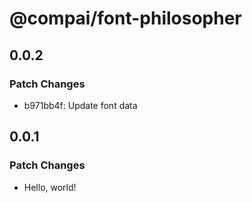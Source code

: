 # @compai/font-philosopher

## 0.0.2

### Patch Changes

- b971bb4f: Update font data

## 0.0.1

### Patch Changes

- Hello, world!
